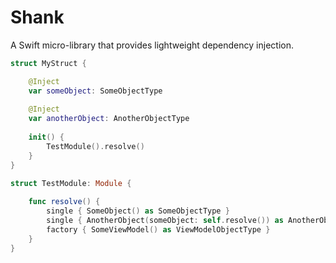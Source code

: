 # Shank

A Swift micro-library that provides lightweight dependency injection.

```swift
struct MyStruct {

    @Inject
    var someObject: SomeObjectType
    
    @Inject
    var anotherObject: AnotherObjectType
    
    init() {
        TestModule().resolve()
    }
}

struct TestModule: Module {
    
    func resolve() {
        single { SomeObject() as SomeObjectType }
        single { AnotherObject(someObject: self.resolve()) as AnotherObjectType }
        factory { SomeViewModel() as ViewModelObjectType }
    }
}
```
